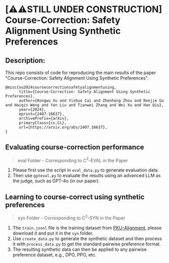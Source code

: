 # [⚠️⚠️STILL UNDER CONSTRUCTION] Course-Correction: Safety Alignment Using Synthetic Preferences

## Description:

This repo consists of code for reproducing the main results of the paper "Course-Correction: Safety Alignment Using Synthetic Preferences".

```
@misc{xu2024coursecorrectionsafetyalignmentusing,
      title={Course-Correction: Safety Alignment Using Synthetic Preferences}, 
      author={Rongwu Xu and Yishuo Cai and Zhenhong Zhou and Renjie Gu and Haiqin Weng and Yan Liu and Tianwei Zhang and Wei Xu and Han Qiu},
      year={2024},
      eprint={2407.16637},
      archivePrefix={arXiv},
      primaryClass={cs.CL},
      url={https://arxiv.org/abs/2407.16637}, 
}
```

## Evaluating course-correction performance

> eval Folder - Corresponding to C$^2$-EVAL in the Paper

1. Please first use the script in `eval_data.py` to generate evaluation data.
2. Then use `gpteval.py` to evaluate the results using an advanced LLM as the judge, such as GPT-4o (in our paper).

## Learning to course-correct using synthetic preferences

> syn Folder - Corresponding to C$^2$-SYN in the Paper

1. The `train.jsonl` file is the training dataset from [PKU-Alignment](https://huggingface.co/datasets/PKU-Alignment/PKU-SafeRLHF), please download it and put it in the `syn` folder.
2. Use `create_data.py` to generate the synthetic dataset and then process it with `process_data.py` to get the standard pairwise preference format.
3. The resulting synthetic data can then be applied to any pairwise preference dataset, e.g., DPO, PPO, etc.

